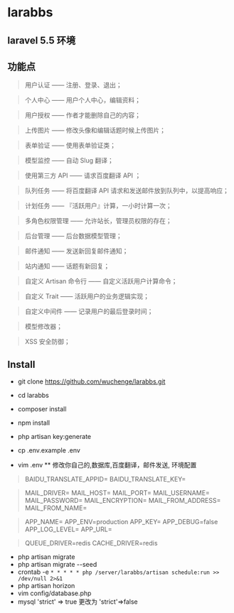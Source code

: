 # larabbs

## laravel 5.5 环境

## 功能点

> 用户认证 —— 注册、登录、退出；

> 个人中心 —— 用户个人中心，编辑资料；

> 用户授权 —— 作者才能删除自己的内容；

> 上传图片 —— 修改头像和编辑话题时候上传图片；

> 表单验证 —— 使用表单验证类；

> 模型监控 —— 自动 Slug 翻译；

> 使用第三方 API —— 请求百度翻译 API ；

> 队列任务 —— 将百度翻译 API 请求和发送邮件放到队列中，以提高响应；

> 计划任务 —— 『活跃用户』计算，一小时计算一次；

> 多角色权限管理 —— 允许站长，管理员权限的存在；

> 后台管理 —— 后台数据模型管理；

> 邮件通知 —— 发送新回复邮件通知；

> 站内通知 —— 话题有新回复；

> 自定义 Artisan 命令行 —— 自定义活跃用户计算命令；

> 自定义 Trait —— 活跃用户的业务逻辑实现；

> 自定义中间件 —— 记录用户的最后登录时间；

> 模型修改器；

> XSS 安全防御；

## Install

* git clone https://github.com/wuchenge/larabbs.git

* cd larabbs

* composer install

* npm install

* php artisan key:generate

* cp .env.example .env

* vim .env
** 修改你自己的,数据库,百度翻译，邮件发送, 环境配置

> BAIDU_TRANSLATE_APPID=
> BAIDU_TRANSLATE_KEY=

> MAIL_DRIVER=
> MAIL_HOST=
> MAIL_PORT=
> MAIL_USERNAME=
> MAIL_PASSWORD=
> MAIL_ENCRYPTION=
> MAIL_FROM_ADDRESS=
> MAIL_FROM_NAME=

> APP_NAME=
> APP_ENV=production
> APP_KEY=
> APP_DEBUG=false
> APP_LOG_LEVEL=
> APP_URL=

> QUEUE_DRIVER=redis
> CACHE_DRIVER=redis

* php artisan migrate
* php artisan migrate --seed
* crontab -e 
`* * * * * php /server/larabbs/artisan schedule:run >> /dev/null 2>&1`
* php artisan horizon
* vim config/database.php
* mysql 'strict' => true 更改为 'strict'=>false